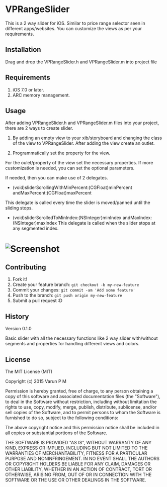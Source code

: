 # VPRangeSlider
This is a 2 way slider for iOS. Similar to price range selector
seen in different apps/websites. You can customize the views as
per your requirements.

## Installation
Drag and drop the VPRangeSlider.h and VPRangeSlider.m into project file

## Requirements

1. iOS 7.0 or later.
2. ARC memory management.

## Usage
After adding VPRangeSlider.h and VPRangeSlider.m files into your project, there are 2 ways to create slider.

1. By adding an empty view to your xib/storyboard and 
changing the class of the view to VPRangeSlider. After adding the view
create an outlet.

2. Programmatically set the property for the view.

For the oulet/property of the view set the necessary properties. 
If more customization is needed, you can set the optional parameters.

If needed, then you can make use of 2 delegates.

- (void)sliderScrollingWithMinPercent:(CGFloat)minPercent andMaxPercent:(CGFloat)maxPercent

This delegate is called every time the slider is moved/panned until the sliding stops.

- (void)sliderScrolledToMinIndex:(NSInteger)minIndex andMaxIndex:(NSInteger)maxIndex
This delegate is called when the slider stops at any segmented index.

# ![Screenshot](https://github.com/varunpm1/VPRangeSlider/blob/master/VPRangeSlider-Screenshot.png)

## Contributing
1. Fork it!
2. Create your feature branch: `git checkout -b my-new-feature`
3. Commit your changes: `git commit -am 'Add some feature'`
4. Push to the branch: `git push origin my-new-feature`
5. Submit a pull request :D

## History
Version 0.1.0

Basic slider with all the necessary functions like 2 way slider with/without 
segments and properties for handling different views and colors.

## License
The MIT License (MIT)

Copyright (c) 2015 Varun P M

Permission is hereby granted, free of charge, to any person obtaining a copy
of this software and associated documentation files (the "Software"), to deal
in the Software without restriction, including without limitation the rights
to use, copy, modify, merge, publish, distribute, sublicense, and/or sell
copies of the Software, and to permit persons to whom the Software is
furnished to do so, subject to the following conditions:

The above copyright notice and this permission notice shall be included in all
copies or substantial portions of the Software.

THE SOFTWARE IS PROVIDED "AS IS", WITHOUT WARRANTY OF ANY KIND, EXPRESS OR
IMPLIED, INCLUDING BUT NOT LIMITED TO THE WARRANTIES OF MERCHANTABILITY,
FITNESS FOR A PARTICULAR PURPOSE AND NONINFRINGEMENT. IN NO EVENT SHALL THE
AUTHORS OR COPYRIGHT HOLDERS BE LIABLE FOR ANY CLAIM, DAMAGES OR OTHER
LIABILITY, WHETHER IN AN ACTION OF CONTRACT, TORT OR OTHERWISE, ARISING FROM,
OUT OF OR IN CONNECTION WITH THE SOFTWARE OR THE USE OR OTHER DEALINGS IN THE
SOFTWARE.
